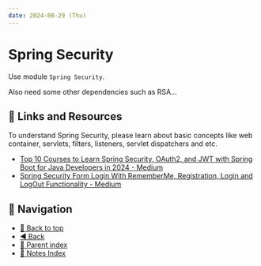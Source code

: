 ```yaml
---
date: 2024-08-29 (Thu)
---
```


# Spring Security

Use module `Spring Security`.

Also need some other dependencies such as RSA...

## 🔗 Links and Resources

To understand Spring Security, please learn about basic concepts like web
container, servlets, filters, listeners, servlet dispatchers and etc.

- [Top 10 Courses to Learn Spring Security, OAuth2, and JWT with Spring Boot for Java Developers in 2024 - Medium](https://medium.com/javarevisited/top-10-courses-to-learn-spring-security-and-oauth2-with-spring-boot-for-java-developers-8f0222d6066d)
- [Spring Security Form Login With RememberMe, Registration, Login and LogOut Functionality - Medium](https://medium.com/@sehgal.mohit06/spring-security-form-login-with-rememberme-registration-login-and-logout-functionality-bcbef244e57b)

## 🧭 Navigation

- [🔼 Back to top](#spring-security)
- [◀️ Back](spring.md)
- [🔖 Parent index](../java.md)
- [📑 Notes Index](../../../index.md)
